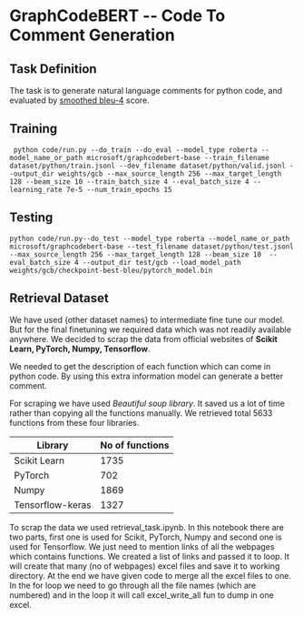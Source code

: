 # GraphCodeBERT -- Code To Comment Generation

## Task Definition

The task is to generate natural language comments for python code, and evaluated by [smoothed bleu-4](https://www.aclweb.org/anthology/C04-1072.pdf) score.

## Training

```shell
 python code/run.py --do_train --do_eval --model_type roberta --model_name_or_path microsoft/graphcodebert-base --train_filename dataset/python/train.jsonl --dev_filename dataset/python/valid.jsonl --output_dir weights/gcb --max_source_length 256 --max_target_length 128 --beam_size 10 --train_batch_size 4 --eval_batch_size 4 --learning_rate 7e-5 --num_train_epochs 15
```

## Testing 

```shell
python code/run.py--do_test --model_type roberta --model_name_or_path microsoft/graphcodebert-base --test_filename dataset/python/test.jsonl --max_source_length 256 --max_target_length 128 --beam_size 10  --eval_batch_size 4 --output_dir test/gcb --load_model_path weights/gcb/checkpoint-best-bleu/pytorch_model.bin
```

## Retrieval Dataset
We have used {other dataset names} to intermediate fine tune our model. But for the final finetuning we required data which was not readily available anywhere. We decided to scrap the data from official websites of **Scikit Learn, PyTorch, Numpy, Tensorflow**. 

We needed to get the description of each function which can come in python code. By using this extra information model can generate a better comment. 

For scraping we have used *Beautiful soup library*. It saved us a lot of time rather than copying all the functions manually. We retrieved total 5633 functions from these four libraries. 

| Library | No of functions |
|------------|------------------|
|Scikit Learn | 1735 |
|PyTorch| 702|
|Numpy|1869|
|Tensorflow-keras|1327|

To scrap the data we used retrieval_task.ipynb. In this notebook there are two parts, first one is used for Scikit, PyTorch, Numpy and second one is used for Tensorflow. We just need to mention links of all the webpages which contains functions. We created a list of links and passed it to loop. It will create that many (no of webpages) excel files and save it to working directory. At the end we have given code to merge all the excel files to one. In the for loop we need to go through all the file names (which are numbered) and in the loop it will call excel_write_all fun to dump in one excel.
